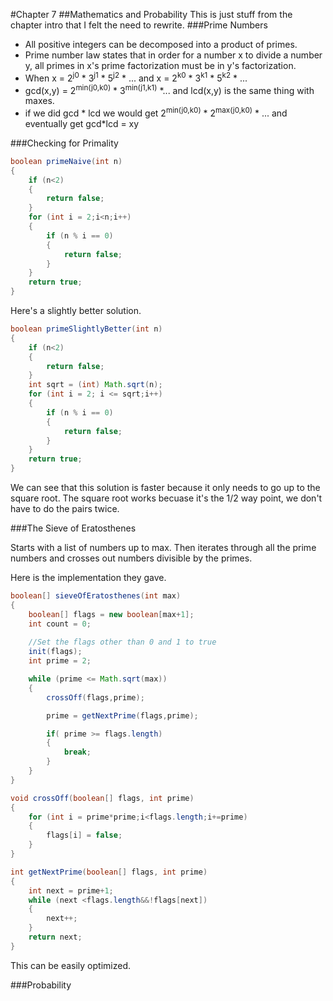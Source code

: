 #Chapter 7
##Mathematics and Probability
This is just stuff from the chapter intro that I felt the need to rewrite.
###Prime Numbers
* All positive integers can be decomposed into a product of primes.
* Prime number law states that in order for a number x to divide a number y, all primes in x's prime factorization must be in y's factorization.
* When x = 2<sup>j0</sup> * 3<sup>j1</sup> * 5<sup>j2</sup> * ... and x = 2<sup>k0</sup> * 3<sup>k1</sup> * 5<sup>k2</sup> * ...
* gcd(x,y) = 2<sup>min(j0,k0)</sup> * 3<sup>min(j1,k1)</sup> *... and lcd(x,y) is the same thing with maxes.
* if we did gcd * lcd we would get 2<sup>min(j0,k0)</sup> * 2<sup>max(j0,k0)</sup> * ... and eventually get gcd*lcd = xy

###Checking for Primality
```java
boolean primeNaive(int n)
{
	if (n<2)
	{
		return false;
	}
	for (int i = 2;i<n;i++)
	{
		if (n % i == 0)
		{
			return false;
		}
	}
	return true;
}
```
Here's a slightly better solution.
```java
boolean primeSlightlyBetter(int n)
{
	if (n<2)
	{
		return false;
	}
	int sqrt = (int) Math.sqrt(n);
	for (int i = 2; i <= sqrt;i++)
	{
		if (n % i == 0)
		{
			return false;
		}
	}
	return true;
}
```

We can see that this solution is faster because it only needs to go up to the square root.  The square root works becuase it's the 1/2 way point, we don't have to do the pairs twice.

###The Sieve of Eratosthenes

Starts with a list of numbers up to max.  Then iterates through all the prime numbers and crosses out numbers divisible by the primes.

Here is the implementation they gave.

```java
boolean[] sieveOfEratosthenes(int max)
{
	boolean[] flags = new boolean[max+1];
	int count = 0;
	
	//Set the flags other than 0 and 1 to true
	init(flags);
	int prime = 2;

	while (prime <= Math.sqrt(max))
	{
		crossOff(flags,prime);

		prime = getNextPrime(flags,prime);

		if( prime >= flags.length)
		{
			break;
		}
	}
}

void crossOff(boolean[] flags, int prime)
{
	for (int i = prime*prime;i<flags.length;i+=prime)
	{
		flags[i] = false;
	}
}

int getNextPrime(boolean[] flags, int prime)
{
	int next = prime+1;
	while (next <flags.length&&!flags[next])
	{
		next++;
	}
	return next;
}
```

This can be easily optimized.

###Probability



